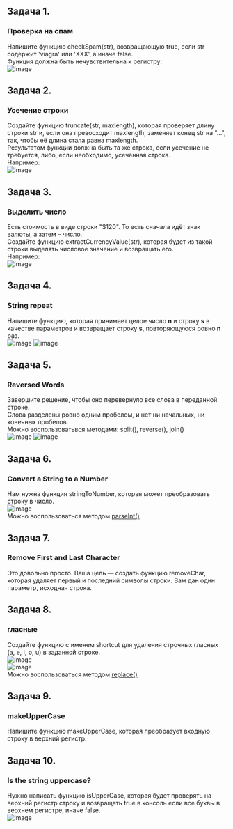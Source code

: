 ## Задача 1.   
### Проверка на спам  
Напишите функцию checkSpam(str), возвращающую true, если str содержит 'viagra' или 'XXX', а иначе false.  
Функция должна быть нечувствительна к регистру:  
![image](https://user-images.githubusercontent.com/113675674/213661359-791005b0-d3b8-42d6-88df-0ff53d86371b.png)  
  
## Задача 2.   
### Усечение строки  
Создайте функцию truncate(str, maxlength), которая проверяет длину строки str и, если она превосходит maxlength, заменяет конец str на "…", так, чтобы её длина стала равна maxlength.  
Результатом функции должна быть та же строка, если усечение не требуется, либо, если необходимо, усечённая строка.  
Например:  
![image](https://user-images.githubusercontent.com/113675674/213662183-50a03071-9517-4b2d-8d8f-0f1e4e4b9b25.png)  

## Задача 3.   
### Выделить число  
Есть стоимость в виде строки "$120". То есть сначала идёт знак валюты, а затем – число.  
Создайте функцию extractCurrencyValue(str), которая будет из такой строки выделять числовое значение и возвращать его.  
Например:  
![image](https://user-images.githubusercontent.com/113675674/213662486-be85f8ce-42bb-4c17-a311-45b25aec1bd8.png)  

## Задача 4.   
### String repeat  
Напишите функцию, которая принимает целое число **n** и строку **s** в качестве параметров и возвращает строку **s**, повторяющуюся ровно **n** раз.  
![image](https://user-images.githubusercontent.com/113675674/213665223-31a60f82-e69e-40ed-a952-0b10dfbafcd7.png)
![image](https://user-images.githubusercontent.com/113675674/213663586-80ec11be-3029-4aea-9204-eada0ee0afeb.png)  

## Задача 5.   
### Reversed Words  
Завершите решение, чтобы оно перевернуло все слова в переданной строке.  
Слова разделены ровно одним пробелом, и нет ни начальных, ни конечных пробелов.  
Можно воспользоватьвся методами: split(), reverse(), join()  
![image](https://user-images.githubusercontent.com/113675674/213665016-9c8fd1b5-b002-4401-87d3-36ba7a9f5148.png)
![image](https://user-images.githubusercontent.com/113675674/213664218-84a9e534-b271-4b15-be1f-0afcff341df7.png)  

## Задача 6.   
### Convert a String to a Number  
Нам нужна функция stringToNumber, которая может преобразовать строку в число.  
![image](https://user-images.githubusercontent.com/113675674/213675675-723f1e3e-fd24-48f7-8c38-d0b1fbd732d8.png)  
Можно воспользоваться методом [parseInt()](https://developer.mozilla.org/ru/docs/Web/JavaScript/Reference/Global_Objects/parseInt)  

## Задача 7.   
### Remove First and Last Character  
Это довольно просто. Ваша цель — создать функцию removeChar, которая удаляет первый и последний символы строки. Вам дан один параметр, исходная строка.  

## Задача 8.   
### гласные  
Создайте функцию с именем shortcut  для удаления строчных гласных (a, e, i, o, u) в заданной строке.  
![image](https://user-images.githubusercontent.com/113675674/213674417-ddedfc84-894c-4875-a01c-6aab77bcae97.png)  
![image](https://user-images.githubusercontent.com/113675674/213674276-ce5f3382-929e-4c70-a722-2a776c6489d6.png)  
 Можно воспользоваться методом [replace()](https://developer.mozilla.org/ru/docs/Web/JavaScript/Reference/Global_Objects/String/replace)  

## Задача 9.   
### makeUpperCase  
Напишите функцию makeUpperCase, которая преобразует входную строку в верхний регистр.  

## Задача 10.   
### Is the string uppercase?  
Нужно написать функцию isUpperCase, которая будет проверять на верхний регистр строку и возвращать true в консоль если все буквы в верхнем регистре, иначе false.  
![image](https://user-images.githubusercontent.com/113675674/213681906-4e8f059e-5885-45e4-83ed-7798072a5b9b.png)  




